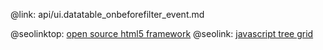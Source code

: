 @link: api/ui.datatable_onbeforefilter_event.md

@seolinktop: [open source html5 framework](https://webix.com)
@seolink: [javascript tree grid](https://webix.com/widget/treetable/)